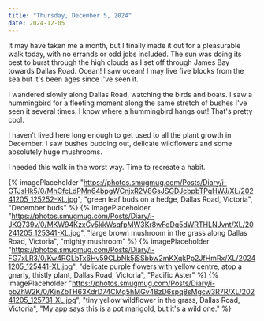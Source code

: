 ```yaml
---
title: "Thursday, December 5, 2024"
date: 2024-12-05
---
```


It may have taken me a month, but I finally made it out for a pleasurable walk today, with no errands or odd jobs included.  The sun was doing its best to burst through the high clouds as I set off through James Bay towards Dallas Road.  Ocean!  I saw ocean!  I may live five blocks from the sea but it's been ages since I've seen it.  

I wandered slowly along Dallas Road, watching the birds and boats.  I saw a hummingbird for a fleeting moment along the same stretch of bushes I've seen it several times.  I know where a hummingbird hangs out! That's pretty cool.

I haven't lived here long enough to get used to all the plant growth in December.  I saw bushes budding out, delicate wildflowers and some absolutely huge mushrooms.  

I needed this walk in the worst way.  Time to recreate a habit.  

{% imagePlaceholder "https://photos.smugmug.com/Posts/Diary/i-GTJsHk5/0/MhCfcLdPMn64bpgWCnjxR2V8GsJSGDJcbpbTPqHWJ/XL/20241205_125252-XL.jpg", "green leaf buds on a hedge, Dallas Road, Victoria", "December buds" %}
{% imagePlaceholder "https://photos.smugmug.com/Posts/Diary/i-JKQ739v/0/MKW94KzxCv5kkWsqfpMW3Kr8wFdDq5dWRTHLNJvnt/XL/20241205_125341-XL.jpg", "large brown mushroom in the grass along Dallas Road, Victoria", "mighty mushroom" %}
{% imagePlaceholder "https://photos.smugmug.com/Posts/Diary/i-FG7xLR3/0/Kw4RGLbTx6Hv59CLbNk5jSSbbw2mKXqkPp2JfHmRx/XL/20241205_125441-XL.jpg", "delicate purple flowers with yellow centre, atop a gnarly, thistly plant, Dallas Road, Victoria", "Pacific Aster" %}
{% imagePlaceholder "https://photos.smugmug.com/Posts/Diary/i-pbZhW2K/0/KjnZbTH63KdrD74CMq5hMGv48zD6spq8sMgcw3R7R/XL/20241205_125731-XL.jpg", "tiny yellow wildflower in the grass, Dallas Road, Victoria", "My app says this is a pot marigold, but it's a wild one." %}